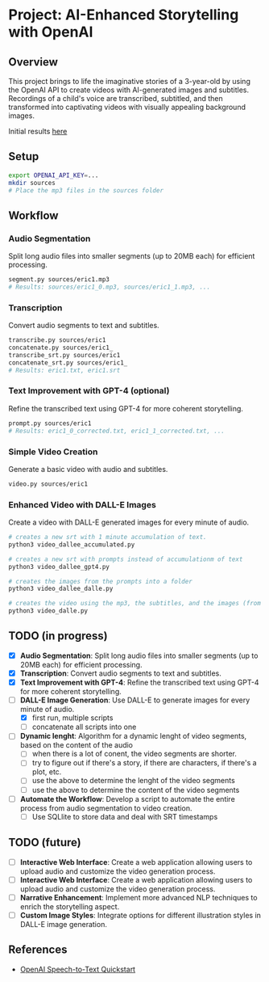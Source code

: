 # Project: AI-Enhanced Storytelling with OpenAI

## Overview
This project brings to life the imaginative stories of a 3-year-old by using the OpenAI API to create videos with AI-generated images and subtitles. Recordings of a child's voice are transcribed, subtitled, and then transformed into captivating videos with visually appealing background images.

Initial results  [here](https://www.youtube.com/watch?v=oH6EAnmP20A&list=PLK-fukR2qF4yxx7bKOAnfiWA_KT7RAYn_&ab_channel=DanielRadu)

## Setup
```bash
export OPENAI_API_KEY=...
mkdir sources
# Place the mp3 files in the sources folder
```

## Workflow

### Audio Segmentation
Split long audio files into smaller segments (up to 20MB each) for efficient processing.
```bash
segment.py sources/eric1.mp3
# Results: sources/eric1_0.mp3, sources/eric1_1.mp3, ...
```

### Transcription

Convert audio segments to text and subtitles.
```bash
transcribe.py sources/eric1
concatenate.py sources/eric1_
transcribe_srt.py sources/eric1
concatenate_srt.py sources/eric1_
# Results: eric1.txt, eric1.srt
```

### Text Improvement with GPT-4 (optional)
Refine the transcribed text using GPT-4 for more coherent storytelling.
```bash
prompt.py sources/eric1
# Results: eric1_0_corrected.txt, eric1_1_corrected.txt, ...
```

### Simple Video Creation
Generate a basic video with audio and subtitles.
```bash
video.py sources/eric1
```

### Enhanced Video with DALL-E Images

Create a video with DALL-E generated images for every minute of audio.

```bash
# creates a new srt with 1 minute accumulation of text.
python3 video_dallee_accumulated.py 

# creates a new srt with prompts instead of accumulationm of text
python3 video_dallee_gpt4.py

# creates the images from the prompts into a folder
python3 video_dallee_dalle.py

# creates the video using the mp3, the subtitles, and the images (from the folder, using the timestamps in the srt)
python3 video_dalle.py
```

## TODO (in progress)
- [x] **Audio Segmentation**: Split long audio files into smaller segments (up to 20MB each) for efficient processing.
- [x] **Transcription**: Convert audio segments to text and subtitles.
- [x] **Text Improvement with GPT-4**: Refine the transcribed text using GPT-4 for more coherent storytelling.
- [ ] **DALL-E Image Generation**: Use DALL-E to generate images for every minute of audio.
  - [x] first run, multiple scripts 
  - [ ] concatenate all scripts into one
- [ ] **Dynamic lenght**: Algorithm for a dynamic lenght of video segments, based on the content of the audio
  - [ ] when there is a lot of conent, the video segments are shorter.
  - [ ] try to figure out if there's a story, if there are characters, if there's a plot, etc.
  - [ ] use the above to determine the lenght of the video segments
  - [ ] use the above to determine the content of the video segments
- [ ] **Automate the Workflow**: Develop a script to automate the entire process from audio segmentation to video creation.
  - [ ] Use SQLlite to store data and deal with SRT timestamps

## TODO (future)
- [ ] **Interactive Web Interface**: Create a web application allowing users to upload audio and customize the video generation process.
- [ ] **Interactive Web Interface**: Create a web application allowing users to upload audio and customize the video generation process.
- [ ] **Narrative Enhancement**: Implement more advanced NLP techniques to enrich the storytelling aspect.
- [ ] **Custom Image Styles**: Integrate options for different illustration styles in DALL-E image generation.

## References
- [OpenAI Speech-to-Text Quickstart](https://platform.openai.com/docs/guides/speech-to-text/quickstart)
